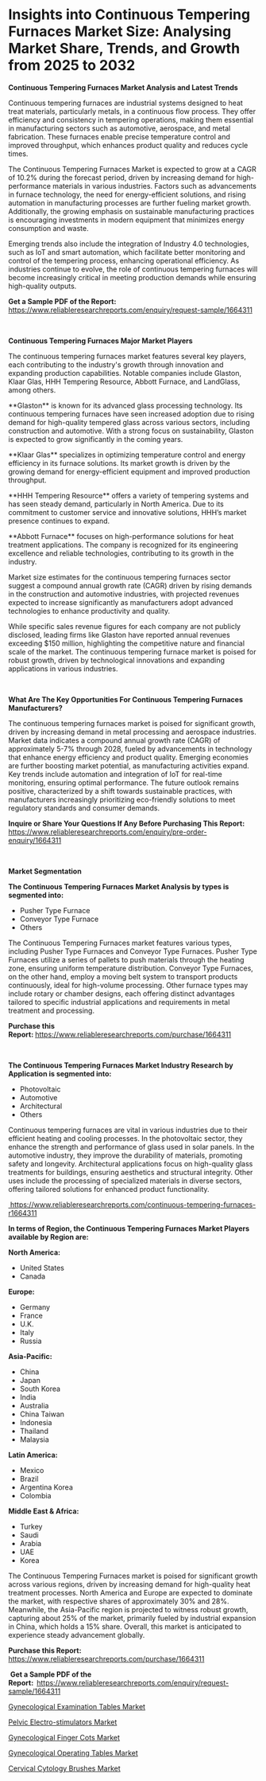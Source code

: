 <p><h1>Insights into Continuous Tempering Furnaces Market Size: Analysing Market Share, Trends, and Growth from 2025 to 2032</h1></p><p><strong>Continuous Tempering Furnaces Market Analysis and Latest Trends</strong></p>
<p><p>Continuous tempering furnaces are industrial systems designed to heat treat materials, particularly metals, in a continuous flow process. They offer efficiency and consistency in tempering operations, making them essential in manufacturing sectors such as automotive, aerospace, and metal fabrication. These furnaces enable precise temperature control and improved throughput, which enhances product quality and reduces cycle times.</p><p>The Continuous Tempering Furnaces Market is expected to grow at a CAGR of 10.2% during the forecast period, driven by increasing demand for high-performance materials in various industries. Factors such as advancements in furnace technology, the need for energy-efficient solutions, and rising automation in manufacturing processes are further fueling market growth. Additionally, the growing emphasis on sustainable manufacturing practices is encouraging investments in modern equipment that minimizes energy consumption and waste.</p><p>Emerging trends also include the integration of Industry 4.0 technologies, such as IoT and smart automation, which facilitate better monitoring and control of the tempering process, enhancing operational efficiency. As industries continue to evolve, the role of continuous tempering furnaces will become increasingly critical in meeting production demands while ensuring high-quality outputs.</p></p>
<p><strong>Get a Sample PDF of the Report:&nbsp;</strong> <a href="https://www.reliableresearchreports.com/enquiry/request-sample/1664311?utm_campaign=34&utm_medium=2&utm_source=Github&utm_content=ia&utm_term=23032025&utm_id=continuous-tempering-furnaces">https://www.reliableresearchreports.com/enquiry/request-sample/1664311</a></p>
<p>&nbsp;</p>
<p><strong>Continuous Tempering Furnaces Major Market Players</strong></p>
<p><p>The continuous tempering furnaces market features several key players, each contributing to the industry's growth through innovation and expanding production capabilities. Notable companies include Glaston, Klaar Glas, HHH Tempering Resource, Abbott Furnace, and LandGlass, among others.</p><p>**Glaston** is known for its advanced glass processing technology. Its continuous tempering furnaces have seen increased adoption due to rising demand for high-quality tempered glass across various sectors, including construction and automotive. With a strong focus on sustainability, Glaston is expected to grow significantly in the coming years.</p><p>**Klaar Glas** specializes in optimizing temperature control and energy efficiency in its furnace solutions. Its market growth is driven by the growing demand for energy-efficient equipment and improved production throughput. </p><p>**HHH Tempering Resource** offers a variety of tempering systems and has seen steady demand, particularly in North America. Due to its commitment to customer service and innovative solutions, HHH’s market presence continues to expand.</p><p>**Abbott Furnace** focuses on high-performance solutions for heat treatment applications. The company is recognized for its engineering excellence and reliable technologies, contributing to its growth in the industry.</p><p>Market size estimates for the continuous tempering furnaces sector suggest a compound annual growth rate (CAGR) driven by rising demands in the construction and automotive industries, with projected revenues expected to increase significantly as manufacturers adopt advanced technologies to enhance productivity and quality.</p><p>While specific sales revenue figures for each company are not publicly disclosed, leading firms like Glaston have reported annual revenues exceeding $150 million, highlighting the competitive nature and financial scale of the market. The continuous tempering furnace market is poised for robust growth, driven by technological innovations and expanding applications in various industries.</p></p>
<p>&nbsp;</p>
<p><strong>What Are The Key Opportunities For Continuous Tempering Furnaces Manufacturers?</strong></p>
<p><p>The continuous tempering furnaces market is poised for significant growth, driven by increasing demand in metal processing and aerospace industries. Market data indicates a compound annual growth rate (CAGR) of approximately 5-7% through 2028, fueled by advancements in technology that enhance energy efficiency and product quality. Emerging economies are further boosting market potential, as manufacturing activities expand. Key trends include automation and integration of IoT for real-time monitoring, ensuring optimal performance. The future outlook remains positive, characterized by a shift towards sustainable practices, with manufacturers increasingly prioritizing eco-friendly solutions to meet regulatory standards and consumer demands.</p></p>
<p><strong>Inquire or Share Your Questions If Any Before Purchasing This Report:</strong> <a href="https://www.reliableresearchreports.com/enquiry/pre-order-enquiry/1664311?utm_campaign=34&utm_medium=2&utm_source=Github&utm_content=ia&utm_term=23032025&utm_id=continuous-tempering-furnaces">https://www.reliableresearchreports.com/enquiry/pre-order-enquiry/1664311</a></p>
<p>&nbsp;</p>
<p><strong>Market Segmentation</strong></p>
<p><strong>The Continuous Tempering Furnaces Market Analysis by types is segmented into:</strong></p>
<p><ul><li>Pusher Type Furnace</li><li>Conveyor Type Furnace</li><li>Others</li></ul></p>
<p><p>The Continuous Tempering Furnaces market features various types, including Pusher Type Furnaces and Conveyor Type Furnaces. Pusher Type Furnaces utilize a series of pallets to push materials through the heating zone, ensuring uniform temperature distribution. Conveyor Type Furnaces, on the other hand, employ a moving belt system to transport products continuously, ideal for high-volume processing. Other furnace types may include rotary or chamber designs, each offering distinct advantages tailored to specific industrial applications and requirements in metal treatment and processing.</p></p>
<p><strong>Purchase this Report:&nbsp;</strong><a href="https://www.reliableresearchreports.com/purchase/1664311?utm_campaign=34&utm_medium=2&utm_source=Github&utm_content=ia&utm_term=23032025&utm_id=continuous-tempering-furnaces">https://www.reliableresearchreports.com/purchase/1664311</a></p>
<p>&nbsp;</p>
<p><strong>The Continuous Tempering Furnaces Market Industry Research by Application is segmented into:</strong></p>
<p><ul><li>Photovoltaic</li><li>Automotive</li><li>Architectural</li><li>Others</li></ul></p>
<p><p>Continuous tempering furnaces are vital in various industries due to their efficient heating and cooling processes. In the photovoltaic sector, they enhance the strength and performance of glass used in solar panels. In the automotive industry, they improve the durability of materials, promoting safety and longevity. Architectural applications focus on high-quality glass treatments for buildings, ensuring aesthetics and structural integrity. Other uses include the processing of specialized materials in diverse sectors, offering tailored solutions for enhanced product functionality.</p></p>
<p><a href="https://www.reliableresearchreports.com/continuous-tempering-furnaces-r1664311?utm_campaign=34&utm_medium=2&utm_source=Github&utm_content=ia&utm_term=23032025&utm_id=continuous-tempering-furnaces">&nbsp;https://www.reliableresearchreports.com/continuous-tempering-furnaces-r1664311</a></p>
<p><strong>In terms of Region, the Continuous Tempering Furnaces Market Players available by Region are:</strong></p>
<p>
    <p> <strong> North America: </strong>
        <ul>
            <li>United States</li>
            <li>Canada</li>
        </ul>
        </p> 
    <p> <strong> Europe: </strong>
        <ul>
            <li>Germany</li>
            <li>France</li>
            <li>U.K.</li>
            <li>Italy</li>
            <li>Russia</li>
        </ul>
        </p> 
    <p> <strong> Asia-Pacific: </strong>
        <ul>
            <li>China</li>
            <li>Japan</li>
            <li>South Korea</li>
            <li>India</li>
            <li>Australia</li>
            <li>China Taiwan</li>
            <li>Indonesia</li>
            <li>Thailand</li>
            <li>Malaysia</li>
        </ul>
        </p> 
    <p> <strong> Latin America: </strong>
        <ul>
            <li>Mexico</li>
            <li>Brazil</li>
            <li>Argentina Korea</li>
            <li>Colombia</li>
        </ul>
        </p> 
    <p> <strong> Middle East & Africa: </strong>
        <ul>
            <li>Turkey</li>
            <li>Saudi</li>
            <li>Arabia</li>
            <li>UAE</li>
            <li>Korea</li>
        </ul>
    </p>
    </p>
<p><p>The Continuous Tempering Furnaces market is poised for significant growth across various regions, driven by increasing demand for high-quality heat treatment processes. North America and Europe are expected to dominate the market, with respective shares of approximately 30% and 28%. Meanwhile, the Asia-Pacific region is projected to witness robust growth, capturing about 25% of the market, primarily fueled by industrial expansion in China, which holds a 15% share. Overall, this market is anticipated to experience steady advancement globally.</p></p>
<p><strong>Purchase this Report: </strong><a href="https://www.reliableresearchreports.com/purchase/1664311?utm_campaign=34&utm_medium=2&utm_source=Github&utm_content=ia&utm_term=23032025&utm_id=continuous-tempering-furnaces">https://www.reliableresearchreports.com/purchase/1664311</a></p>
<p>&nbsp;<strong>Get a Sample PDF of the Report:&nbsp;&nbsp;</strong><a href="https://www.reliableresearchreports.com/enquiry/request-sample/1664311?utm_campaign=34&utm_medium=2&utm_source=Github&utm_content=ia&utm_term=23032025&utm_id=continuous-tempering-furnaces">https://www.reliableresearchreports.com/enquiry/request-sample/1664311</a></p>
<p><strong></strong></p>
<p><p><a href="https://github.com/welfmimon/Market-Research-Report-List-1/blob/main/gynecological-examination-tables-market.md?utm_campaign=34&utm_medium=2&utm_source=Github&utm_content=ia&utm_term=23032025&utm_id=continuous-tempering-furnaces">Gynecological Examination Tables Market</a></p><p><a href="https://github.com/ioniafidian4/Market-Research-Report-List-1/blob/main/pelvic-electro-stimulators-market.md?utm_campaign=34&utm_medium=2&utm_source=Github&utm_content=ia&utm_term=23032025&utm_id=continuous-tempering-furnaces">Pelvic Electro-stimulators Market</a></p><p><a href="https://github.com/dumanelina6v/Market-Research-Report-List-1/blob/main/gynecological-finger-cots-market.md?utm_campaign=34&utm_medium=2&utm_source=Github&utm_content=ia&utm_term=23032025&utm_id=continuous-tempering-furnaces">Gynecological Finger Cots Market</a></p><p><a href="https://github.com/khifzaba/Market-Research-Report-List-1/blob/main/gynecological-operating-tables-market.md?utm_campaign=34&utm_medium=2&utm_source=Github&utm_content=ia&utm_term=23032025&utm_id=continuous-tempering-furnaces">Gynecological Operating Tables Market</a></p><p><a href="https://github.com/dekamrapinq1/Market-Research-Report-List-1/blob/main/cervical-cytology-brushes-market.md?utm_campaign=34&utm_medium=2&utm_source=Github&utm_content=ia&utm_term=23032025&utm_id=continuous-tempering-furnaces">Cervical Cytology Brushes Market</a></p></p>